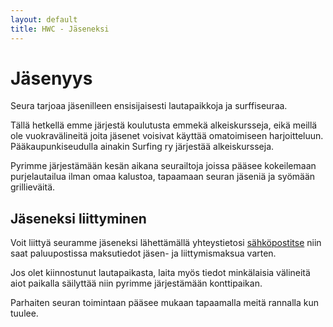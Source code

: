 ```yaml
---
layout: default
title: HWC - Jäseneksi
---
```


Jäsenyys
=============================================

Seura tarjoaa jäsenilleen ensisijaisesti lautapaikkoja ja surffiseuraa.

Tällä hetkellä emme järjestä koulutusta emmekä alkeiskursseja, eikä meillä ole vuokravälineitä joita jäsenet voisivat
käyttää omatoimiseen harjoitteluun. Pääkaupunkiseudulla ainakin Surfing ry järjestää alkeiskursseja.

Pyrimme järjestämään kesän aikana seurailtoja joissa pääsee kokeilemaan purjelautailua ilman omaa kalustoa, tapaamaan
seuran jäseniä ja syömään grillieväitä.


Jäseneksi liittyminen
---------------------

Voit liittyä seuramme jäseneksi lähettämällä yhteystietosi [sähköpostitse](yhteystiedot.html#seuran_shkpostiosoite)
niin saat paluupostissa maksutiedot jäsen- ja liittymismaksua varten.

Jos olet kiinnostunut lautapaikasta, laita myös tiedot minkälaisia välineitä aiot paikalla säilyttää niin pyrimme
järjestämään konttipaikan.

Parhaiten seuran toimintaan pääsee mukaan tapaamalla meitä rannalla kun tuulee.
